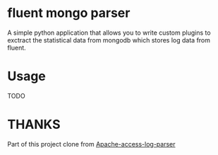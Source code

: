 fluent mongo parser
========================

A simple python application that allows you to write custom plugins to exctract the 
statistical data from mongodb which stores log data from fluent.

Usage
=====

TODO

THANKS
======

Part of this project clone from [Apache-access-log-parser](https://github.com/rytis/Apache-access-log-parser)

